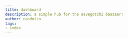 ```yaml
---
title: dashboard
description: a simple hub for the aavegotchi baazaar!
author: candoizo
tags:
- index
---
```

